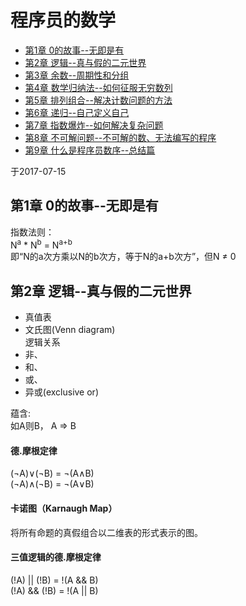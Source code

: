 # 程序员的数学
- [第1章 0的故事--无即是有](chapter1.md)
- [第2章 逻辑--真与假的二元世界](chapter2.md)
- [第3章 余数--周期性和分组](chapter3.md)
- [第4章 数学归纳法--如何征服无穷数列](chapter4.md)
- [第5章 排列组合--解决计数问题的方法](chapter5.md)
- [第6章 递归--自己定义自己](chapter6.md)
- [第7章 指数爆炸--如何解决复杂问题](chapter7.md)
- [第8章 不可解问题--不可解的数、无法编写的程序](chapter8.md)
- [第9章 什么是程序员数序--总结篇](chapter9.md)

于2017-07-15

## 第1章 0的故事--无即是有
指数法则：  
N<sup>a</sup> * N<sup>b</sup> = N<sup>a+b</sup>  
即“N的a次方乘以N的b次方，等于N的a+b次方”，但N ≠ 0

## 第2章 逻辑--真与假的二元世界
- 真值表
- 文氏图(Venn diagram)  
逻辑关系
 - 非、
 - 和、
 - 或、
 - 异或(exclusive or)  

蕴含:  
如A则B， A => B  

#### 德.摩根定律  
(¬A)∨(¬B) = ¬(A∧B)  
(¬A)∧(¬B) = ¬(A∨B) 

#### 卡诺图（Karnaugh Map）  
将所有命题的真假组合以二维表的形式表示的图。


#### 三值逻辑的德.摩根定律  
(!A) || (!B) = !(A && B)  
(!A) && (!B) = !(A || B)
